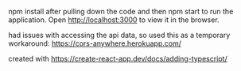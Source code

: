 
npm install after pulling down the code and then npm start to run the application.
Open [http://localhost:3000](http://localhost:3000) to view it in the browser.

had issues with accessing the api data, so used this as a temporary workaround: https://cors-anywhere.herokuapp.com/

created with https://create-react-app.dev/docs/adding-typescript/
